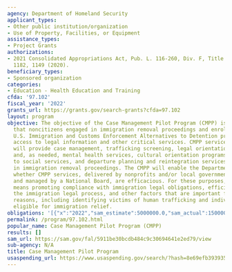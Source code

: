 ```yaml
---
agency: Department of Homeland Security
applicant_types:
- Other public institution/organization
- Use of Property, Facilities, or Equipment
assistance_types:
- Project Grants
authorizations:
- 2021 Consolidated Appropriations Act, Pub. L. 116-260, Div. F, Title I, 134 Stat.
  1182, 1149 (2020).
beneficiary_types:
- Sponsored organization
categories:
- Education - Health Education and Training
cfda: '97.102'
fiscal_year: '2022'
grants_url: https://grants.gov/search-grants?cfda=97.102
layout: program
objective: The objective of the Case Management Pilot Program (CMPP) is to ensure
  that noncitizens engaged in immigration removal proceedings and enrolled in the
  U.S. Immigration and Customs Enforcement Alternatives to Detention program have
  access to legal information and other critical services. CMPP service providers
  will provide case management, trafficking screening, legal orientation programs,
  and, as needed, mental health services, cultural orientation programs, connection
  to social services, and departure planning and reintegration services to noncitizens
  in immigration removal proceedings. The CMPP will enable the Department to determine
  whether CMPP services, delivered by nonprofits and/or local governments and overseen
  and managed by a National Board, are efficacious. For these purposes, efficacious
  means promoting compliance with immigration legal obligations, efficiencies within
  the immigration legal process, and other factors that are important for humanitarian
  reasons, including identifying victims of human trafficking and individuals potentially
  eligible for immigration relief.
obligations: '[{"x":"2022","sam_estimate":5000000.0,"sam_actual":15000000.0,"usa_spending_actual":5000000.0},{"x":"2023","sam_estimate":20000000.0,"sam_actual":0.0,"usa_spending_actual":15000000.0},{"x":"2024","sam_estimate":15000000.0,"sam_actual":0.0,"usa_spending_actual":20000000.0}]'
permalink: /program/97.102.html
popular_name: Case Management Pilot Program (CMPP)
results: []
sam_url: https://sam.gov/fal/5911be30bcdb484c9c30694641e2ed79/view
sub-agency: N/A
title: Case Management Pilot Program
usaspending_url: https://www.usaspending.gov/search/?hash=8e69efb393935643086af103b23b04c3
---
```

